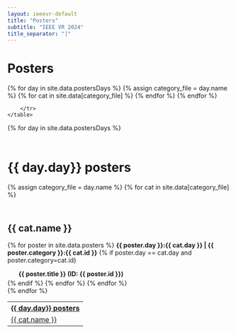 ```yaml
---
layout: ieeevr-default
title: "Posters"
subtitle: "IEEE VR 2024"
title_separator: "|"
---
```


<h1>Posters</h1>
<div>
    <table class="styled-table">
        <tr>
            {% for day in site.data.postersDays %}
                <tr>
                    <th colspan="4"><a href="#{{ day.id }}">{{ day.day}} posters</a></th>
                </tr>
                {% assign category_file = day.name %}
                {% for cat in site.data[category_file] %}
                    <tr>
                        <td><a href="#{{ cat.id }}">{{ cat.name }}</a></td>
                    </tr>
                {% endfor %}
            {% endfor %}
            
        </tr>
    </table>
</div>

<div>    
    {% for day in site.data.postersDays %}
    <div>
        <h1 id="{{ day.id }}" class="pink" style="padding-top:25px;">{{ day.day}} posters</h1>  
        {% assign category_file = day.name %}
        {% for cat in site.data[category_file] %}
            <h2 id="{{ cat.id }}" class="pink" style="padding-top:25px;">{{ cat.name }} </h2>  
            {% for poster in site.data.posters %}
                <strong>{{ poster.day }}:{{ cat.day }} | {{ poster.category }}:{{ cat.id }}</strong>
                {% if poster.day == cat.day and poster.category=cat.id}
                <div style="margin-left: 25px;">           
                    <p class="medLarge" id="{{ poster.id }}" style="margin-bottom: 0.3em;">
                        <strong>{{ poster.title }} (ID:&nbsp;{{ poster.id }})</strong>
                    </p>
                    <!--<p class="font_70" >
                        {% assign authornames = poster.authors | split: ";" %}
                        {% for name in authornames %}
                            {% assign barename = name | split: ":" %}
                            {% for n in barename %}
                                {% if n == barename.last %}
                                    <i>{{ n | strip }}{% if name == authornames.last %}{% else %};{% endif %}</i>
                                {% else %}                            
                                    <span class="bold">{{ n | strip }},</span>
                                {% endif %}
                            {% endfor %} 
                        {% endfor %}
                    </p>
                    {% if poster.Abstract %}
                        <div id="{{ poster.id }}" class="wrap-collabsible"> <input id="collapsibleabstract{{ poster.id }}" class="toggle" type="checkbox"> 
                            <label for="collapsibleabstract{{ poster.id }}" class="lbl-toggle">Abstract</label>
                            <div class="collapsible-content">
                                <div class="content-inner">
                                    <p>{{ poster.Abstract }}</p>
                                </div>
                            </div>
                        </div>   
                    {% endif %}
                    {% if poster.VideoLink %}
                    <div class="video-container">
                        <iframe src="https://www.youtube.com/embed/{{ poster.video }}" frameborder="0" allow="accelerometer; autoplay; encrypted-media; gyroscope; picture-in-picture" allowfullscreen></iframe>
                    </div>
                    {% endif %}<!--https://www.youtube.com/embed/ -->
                </div>
             {% endif %}
            {% endfor %}
        {% endfor %}
    </div>
    {% endfor %}
</div>
